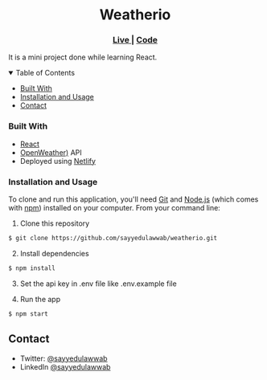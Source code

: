 <h1 align="center">Weatherio</h1>

<div align="center">
  <h3>
    <a href="https://netflix-front-clone.web.app/">
      Live
    </a>
    <span> | </span>
    <a href="https://github.com/sayyedulawwab/weatherio">
      Code
    </a>
    
  </h3>
</div>

It is a mini project done while learning React.

<details open>
  <summary>Table of Contents</summary>
  <ul>
    <li><a href="#built-with">Built With</a></li>
    <li><a href="#installation">Installation and Usage</a></li>
    <li><a href="#contact">Contact</a></li>
  </ul>
</details>

### Built With

- [React](https://reactjs.org/)
- [OpenWeather)](https://openweathermap.org/) API
- Deployed using [Netlify](https://www.netlify.com/)

### Installation and Usage

To clone and run this application, you'll need [Git](https://git-scm.com) and [Node.js](https://nodejs.org/en/download/) (which comes with [npm](http://npmjs.com)) installed on your computer. From your command line:

1. Clone this repository

```bash
$ git clone https://github.com/sayyedulawwab/weatherio.git
```

2. Install dependencies

```bash
$ npm install
```

3. Set the api key in .env file like .env.example file

4. Run the app

```bash
$ npm start
```

## Contact

- Twitter: [@sayyedulawwab](https://twitter.com/sayyedulawwab)
- LinkedIn [@sayyedulawwab](https://www.linkedin.com/in/sayyedulawwab/)
